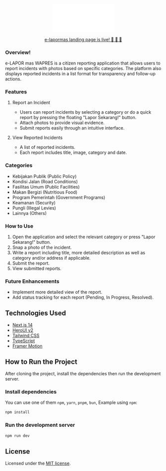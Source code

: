 <p align="center">
  <img width="200px" src="https://github.com/caffeinjunkie/lapor-mas-landing/blob/master/public/lapormas-dark.png?raw=true" alt="Your Image Description" />
</p>

<p align="center">
   <a href="https://lapor-mas-landing-zupq.vercel.app/">e-lapormas landing page is live! 🚀 🤤 🧐</a>
</p>

### Overview!

e-LAPOR mas WAPRES is a citizen reporting application that allows users to report incidents with photos based on specific categories. The platform also displays reported incidents in a list format for transparency and follow-up actions.

### Features

1. Report an Incident
   - Users can report incidents by selecting a category or do a quick report by pressing the floating "Lapor Sekarang!" button.
   - Attach photos to provide visual evidence.
   - Submit reports easily through an intuitive interface.

2. View Reported Incidents
   - A list of reported incidents.
   - Each report includes title, image, category and date.

### Categories

- Kebijakan Publik (Public Policy)
- Kondisi Jalan (Road Conditions)
- Fasilitas Umum (Public Facilities)
- Makan Bergizi (Nutritious Food)
- Program Pemerintah (Government Programs)
- Keamanan (Security)
- Pungli (Illegal Levies)
- Lainnya (Others)

### How to Use

1. Open the application and select the relevant category or press "Lapor Sekarang!" button.
2. Snap a photo of the incident.
3. Write a report including title, more detailed description as well as category and/or address if applicable.
4. Submit the report.
5. View submitted reports.

### Future Enhancements

- Implement more detailed view of the report.
- Add status tracking for each report (Pending, In Progress, Resolved).

## Technologies Used

- [Next.js 14](https://nextjs.org/docs/getting-started)
- [HeroUI v2](https://heroui.com/)
- [Tailwind CSS](https://tailwindcss.com/)
- [TypeScript](https://www.typescriptlang.org/)
- [Framer Motion](https://www.framer.com/motion/)

## How to Run the Project

After cloning the project, install the dependencies then run the development server.

### Install dependencies

You can use one of them `npm`, `yarn`, `pnpm`, `bun`, Example using `npm`:

```bash
npm install
```

### Run the development server

```bash
npm run dev
```

## License

Licensed under the [MIT license](https://github.com/heroui-inc/next-app-template/blob/main/LICENSE).
